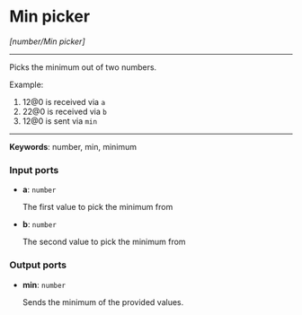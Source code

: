 # Min picker

_[number/Min picker]_

---

Picks the minimum out of two numbers.  
  
Example:  
  
1. 12@0 is received via `a`  
2. 22@0 is received via `b`  
3. 12@0 is sent via `min`  

---

__Keywords__: number, min, minimum

### Input ports

* __a__: ` number `

    The first value to pick the minimum from


* __b__: ` number `

    The second value to pick the minimum from

### Output ports

* __min__: ` number `

    Sends the minimum of the provided values.

